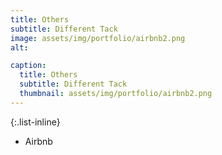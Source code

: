 ```yaml
---
title: Others
subtitle: Different Tack
image: assets/img/portfolio/airbnb2.png
alt: 

caption:
  title: Others
  subtitle: Different Tack
  thumbnail: assets/img/portfolio/airbnb2.png
---
```


{:.list-inline}
- Airbnb